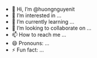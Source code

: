- 👋 Hi, I’m @huongnguyenit
- 👀 I’m interested in ...
- 🌱 I’m currently learning ...
- 💞️ I’m looking to collaborate on ...
- 📫 How to reach me ...
- 😄 Pronouns: ...
- ⚡ Fun fact: ...

<!---
huongnguyenit/huongnguyenit is a ✨ special ✨ repository because its `README.md` (this file) appears on your GitHub profile.
You can click the Preview link to take a look at your changes.
--->
